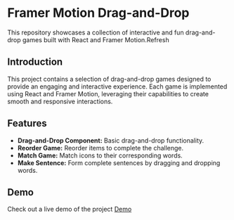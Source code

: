 # Framer Motion Drag-and-Drop

This repository showcases a collection of interactive and fun drag-and-drop games built with React and Framer Motion.Refresh

## Introduction

This project contains a selection of drag-and-drop games designed to provide an engaging and interactive experience. Each game is implemented using React and Framer Motion, leveraging their capabilities to create smooth and responsive interactions.

## Features

- **Drag-and-Drop Component:** Basic drag-and-drop functionality.
- **Reorder Game:** Reorder items to complete the challenge.
- **Match Game:** Match icons to their corresponding words.
- **Make Sentence:** Form complete sentences by dragging and dropping words.

## Demo

Check out a live demo of the project [Demo](https://github.com/TeonaTsiramua/DnD)
